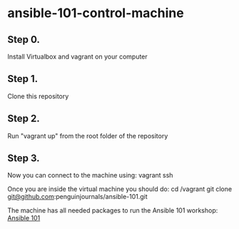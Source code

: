 # ansible-101-control-machine

## Step 0.
Install Virtualbox and vagrant on your computer

## Step 1.
Clone this repository

## Step 2.
Run "vagrant up" from the root folder of the repository

## Step 3.
Now you can connect to the machine using:
vagrant ssh

Once you are inside the virtual machine you should do:
cd /vagrant
git clone git@github.com:penguinjournals/ansible-101.git

The machine has all needed packages to run the Ansible 101 workshop:
[Ansible 101](https://github.com/penguinjournals/ansible-101)
